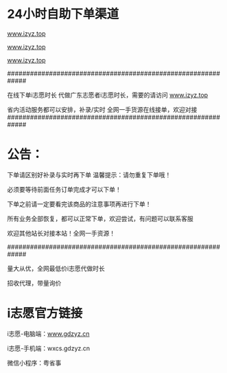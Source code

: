 # 24小时自助下单渠道
www.izyz.top

www.izyz.top

www.izyz.top

#############################################################

在线下单i志愿时长 代做广东志愿者i志愿时长，需要的请访问 www.izyz.top
 
省内活动服务都可以安排，补录/实时 全网一手货源在线接单，欢迎对接
#############################################################

# 公告： 
下单请区别好补录与实时再下单 温馨提示：请勿重复下单哦！

必须要等待前面任务订单完成才可以下单！ 

下单之前请一定要看完该商品的注意事项再进行下单！ 

所有业务全部恢复，都可以正常下单，欢迎尝试，有问题可以联系客服 

欢迎其他站长对接本站！全网一手资源！

#############################################################

量大从优，全网最低价i志愿代做时长

招收代理，带量询价

# i志愿官方链接
i志愿-电脑端：www.gdzyz.cn

i志愿-手机端：wxcs.gdzyz.cn

微信小程序：粤省事
